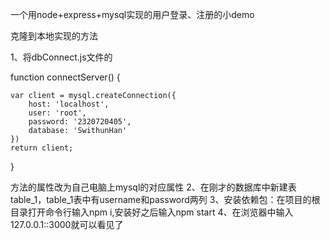 一个用node+express+mysql实现的用户登录、注册的小demo

克隆到本地实现的方法

1、将dbConnect.js文件的

function connectServer() {

    var client = mysql.createConnection({
        host: 'localhost',
        user: 'root',
        password: '2320720405',
        database: 'SwithunHan'
    })
    return client;
}

方法的属性改为自己电脑上mysql的对应属性
2、在刚才的数据库中新建表table_1，table_1表中有username和password两列
3、安装依赖包：在项目的根目录打开命令行输入npm i,安装好之后输入npm start
4、在浏览器中输入127.0.0.1::3000就可以看见了